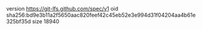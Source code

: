 version https://git-lfs.github.com/spec/v1
oid sha256:bd9e3b11a2f5650aac820feef42c45eb52e3e994d31f04204aa4b61e325bf35d
size 18940
